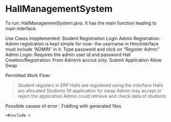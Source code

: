 # HallManagementSystem
To run:  HallManagementSystem.java.
	It has the main function leading to main interface.

Use Cases Impplemented:
  Student Registration
  Login
  Admin Registration: Admin registration is kept simple for now- the username in HmcInterface must include “ADMIN” in it. Type password and click on “Register Admin”
  Admin Login: Requires the admin user  id and password
  Hall Creation/Registration: From Admin’s accout only.
  Submit Application
  Allow Swap

Permitted Work Flow:
> Student registers in ERP
> Halls are registered using the interface
> Halls are allocated 
> Students fill application for swap
> Admin may accept or reject the application
>Admin could retrieve and check data of students

Possibile causes of error :
Fiddling with generated files

`<#include >`

